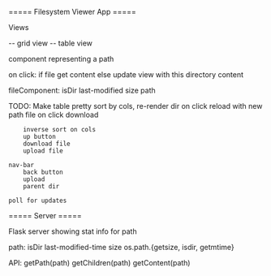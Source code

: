 ===== Filesystem Viewer App =====

Views 

-- grid view 
-- table view

component representing a path

on click:
    if file
        get content
    else
        update view with this directory content

fileComponent:
    isDir
    last-modified
    size
    path


TODO: 
    Make table pretty
        sort by cols, re-render
        dir on click
            reload with new path
        file on click
            download
        
        inverse sort on cols
        up button
        download file
        upload file

    nav-bar
        back button
        upload
        parent dir

    poll for updates


===== Server =====

Flask server showing stat info for path 

path:
    isDir
    last-modified-time
    size
    os.path.{getsize, isdir, getmtime}

API:
    getPath(path)
    getChildren(path)
    getContent(path)



